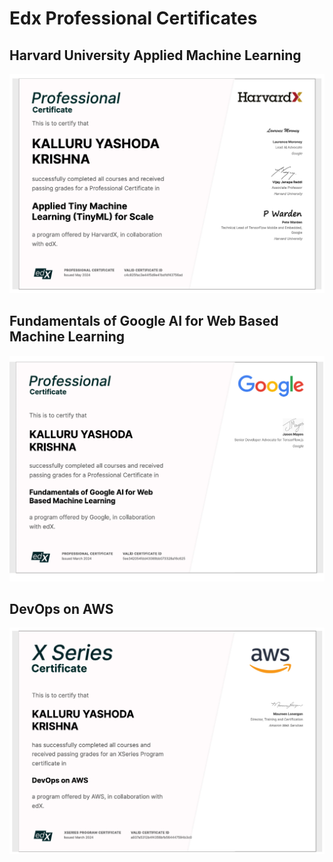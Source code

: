 
# Edx Professional Certificates


## Harvard University Applied Machine Learning
<img src="harvard.png" alt="">

## Fundamentals of Google AI for Web Based Machine Learning
<img src="google.png" alt="">

## DevOps on AWS

<img src="aws.png" alt="">
 


